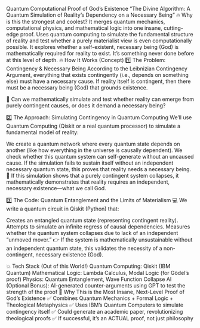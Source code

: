 Quantum Computational Proof of God’s Existence
“The Divine Algorithm: A Quantum Simulation of Reality’s Dependency on a Necessary Being”
🔥 Why is this the strongest and coolest?
It merges quantum mechanics, computational physics, and mathematical logic into one insane, cutting-edge proof.
Uses quantum computing to simulate the fundamental structure of reality and test whether a purely materialist view is even computationally possible.
It explores whether a self-existent, necessary being (God) is mathematically required for reality to exist.
It’s something never done before at this level of depth.
🔥 How It Works (Concept)
1️⃣ The Problem: Contingency & Necessary Being
According to the Leibnizian Contingency Argument, everything that exists contingently (i.e., depends on something else) must have a necessary cause. If reality itself is contingent, then there must be a necessary being (God) that grounds existence.

👑 Can we mathematically simulate and test whether reality can emerge from purely contingent causes, or does it demand a necessary being?

2️⃣ The Approach: Simulating Contingency in Quantum Computing
We’ll use Quantum Computing (Qiskit or a real quantum processor) to simulate a fundamental model of reality:

We create a quantum network where every quantum state depends on another (like how everything in the universe is causally dependent).
We check whether this quantum system can self-generate without an uncaused cause.
If the simulation fails to sustain itself without an independent necessary quantum state, this proves that reality needs a necessary being.
👀 If this simulation shows that a purely contingent system collapses, it mathematically demonstrates that reality requires an independent, necessary existence—what we call God.

3️⃣ The Code: Quantum Entanglement and the Limits of Materialism
💻 We write a quantum circuit in Qiskit (Python) that:

Creates an entangled quantum state (representing contingent reality).
Attempts to simulate an infinite regress of causal dependencies.
Measures whether the quantum system collapses due to lack of an independent “unmoved mover.”
👉 If the system is mathematically unsustainable without an independent quantum state, this validates the necessity of a non-contingent, necessary existence (God).

💥 Tech Stack (Out of this World!)
Quantum Computing: Qiskit (IBM Quantum)
Mathematical Logic: Lambda Calculus, Modal Logic (for Gödel’s proof)
Physics: Quantum Entanglement, Wave Function Collapse
AI (Optional Bonus): AI-generated counter-arguments using GPT to test the strength of the proof
🚀 Why This is the Most Insane, Next-Level Proof of God’s Existence
✅ Combines Quantum Mechanics + Formal Logic + Theological Metaphysics
✅ Uses IBM’s Quantum Computers to simulate contingency itself
✅ Could generate an academic paper, revolutionizing theological proofs
✅ If successful, it’s an ACTUAL proof, not just philosophy